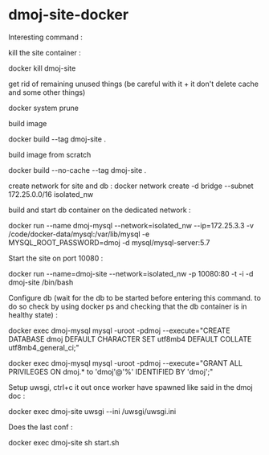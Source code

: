 # dmoj-site-docker

Interesting command :

kill the site container :

docker kill dmoj-site

get rid of remaining unused things (be careful with it + it don't delete cache and some other things)

docker system prune

build image

docker build --tag dmoj-site .

build image from scratch 

docker build --no-cache --tag dmoj-site .

create network for site and db :
docker network create -d bridge --subnet 172.25.0.0/16 isolated_nw

build and start db container on the dedicated network :

docker run --name dmoj-mysql --network=isolated_nw --ip=172.25.3.3 -v /code/docker-data/mysql:/var/lib/mysql -e MYSQL_ROOT_PASSWORD=dmoj -d mysql/mysql-server:5.7

Start the site on port 10080 :

docker run --name=dmoj-site --network=isolated_nw -p 10080:80 -t -i -d dmoj-site /bin/bash

Configure db (wait for the db to be started before entering this command. to do so check by using docker ps and checking that the db container is in healthy state) :

docker exec dmoj-mysql mysql -uroot -pdmoj --execute="CREATE DATABASE dmoj DEFAULT CHARACTER SET utf8mb4 DEFAULT COLLATE utf8mb4_general_ci;"

docker exec dmoj-mysql mysql -uroot -pdmoj --execute="GRANT ALL PRIVILEGES ON dmoj.* to 'dmoj'@'%' IDENTIFIED BY 'dmoj';"

Setup uwsgi, ctrl+c it out once worker have spawned like said in the dmoj doc :

docker exec dmoj-site uwsgi --ini /uwsgi/uwsgi.ini

Does the last conf :

docker exec dmoj-site sh start.sh

